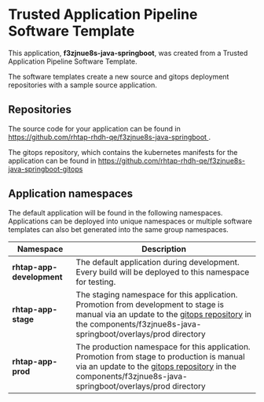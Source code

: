 # Trusted Application Pipeline Software Template

This application, **f3zjnue8s-java-springboot**, was created from a Trusted Application Pipeline Software Template.

The software templates create a new source and gitops deployment repositories with a sample source application. 

## Repositories

The source code for your application can be found in [https://github.com/rhtap-rhdh-qe/f3zjnue8s-java-springboot ](https://github.com/rhtap-rhdh-qe/f3zjnue8s-java-springboot ).
 
The gitops repository, which contains the kubernetes manifests for the application can be found in 
[https://github.com/rhtap-rhdh-qe/f3zjnue8s-java-springboot-gitops ](https://github.com/rhtap-rhdh-qe/f3zjnue8s-java-springboot-gitops ) 

## Application namespaces 

The default application will be found in the following namespaces. Applications can be deployed into unique namespaces or multiple software templates can also bet generated into the same group namespaces.  

|  Namespace   |  Description   |  
| -------- | -------- |   
| **rhtap-app-development** | The default application during development. Every build will be deployed to this namespace for testing. | 
| **rhtap-app-stage** | The staging namespace for this application. Promotion from development to stage is manual via an update to the [gitops repository](https://github.com/rhtap-rhdh-qe/f3zjnue8s-java-springboot-gitops ) in the components/f3zjnue8s-java-springboot/overlays/prod directory |  
| **rhtap-app-prod** | The production namespace for this application. Promotion from stage to production is manual via an update to the [gitops repository](https://github.com/rhtap-rhdh-qe/f3zjnue8s-java-springboot-gitops ) in the components/f3zjnue8s-java-springboot/overlays/prod directory | 